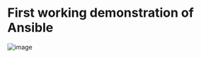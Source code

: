 # First working demonstration of Ansible 
![image](https://user-images.githubusercontent.com/49730521/89104514-86ea1900-d437-11ea-9f37-c56b0ff445bb.png)
